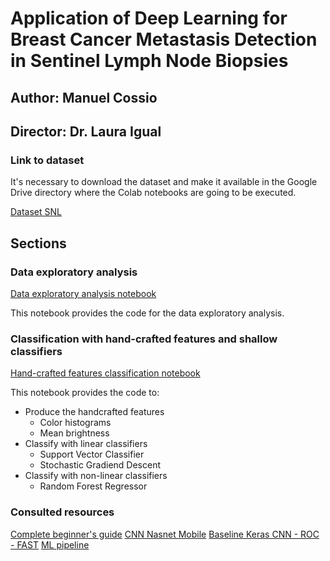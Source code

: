 # Application of Deep Learning for Breast Cancer Metastasis Detection in Sentinel Lymph Node Biopsies
## Author: Manuel Cossio
## Director: Dr. Laura Igual


### Link to dataset
It's necessary to download the dataset and make it available in the Google Drive directory where the Colab notebooks are going to be executed.

[Dataset SNL](https://drive.google.com/file/d/1psav3-ACuMjTVkvqXQBic8XtSV6YilcY/view?usp=sharing)

## Sections
### Data exploratory analysis

[Data exploratory analysis notebook](https://github.com/cossiomanuel/Thesis_files/blob/main/Data_analysis.ipynb)

This notebook provides the code for the data exploratory analysis. 

### Classification with hand-crafted features and shallow classifiers

[Hand-crafted features classification notebook](https://github.com/cossiomanuel/Thesis_files/blob/main/Classification_hand_crafted.ipynb)

This notebook provides the code to:
* Produce the handcrafted features
  * Color histograms
  * Mean brightness
* Classify with linear classifiers
  * Support Vector Classifier
  * Stochastic Gradiend Descent
* Classify with non-linear classifiers
  * Random Forest Regressor




### Consulted resources
[Complete beginner's guide](https://www.kaggle.com/gomezp/complete-beginner-s-guide-eda-keras-lb-0-93)
[CNN Nasnet Mobile](https://www.kaggle.com/CVxTz/cnn-starter-nasnet-mobile-0-9709-lb)
[Baseline Keras CNN - ROC - FAST](https://www.kaggle.com/fmarazzi/baseline-keras-cnn-roc-fast-10min-0-925-lb)
[ML pipeline](https://www.kaggle.com/qitvision/a-complete-ml-pipeline-fast-ai)
